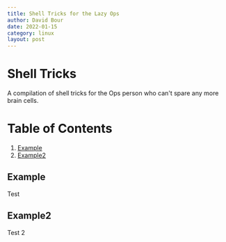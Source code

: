 ```yaml
---
title: Shell Tricks for the Lazy Ops
author: David Bour
date: 2022-01-15
category: linux
layout: post
---
```


# Shell Tricks
A compilation of shell tricks for the Ops person who can't spare any more brain cells.

# Table of Contents
1. [Example](#example)
2. [Example2](#example2)

## Example
Test

## Example2
Test 2
